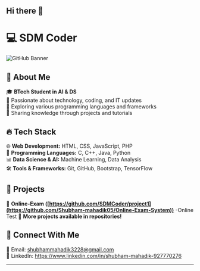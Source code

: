 ## Hi there 👋

# 💻 SDM Coder  

![GitHub Banner]([https://your-banner-image-url.com](https://www.canva.com/design/DAGUCL4xtog/yvRvThIq-1lzwttPWFHK1g/view?utm_content=DAGUCL4xtog&utm_campaign=designshare&utm_medium=link2&utm_source=uniquelinks&utlId=h06a3e2f647))  

## 🚀 About Me  
🎓 **BTech Student in AI & DS**  
🔹 Passionate about technology, coding, and IT updates  
🔹 Exploring various programming languages and frameworks  
🔹 Sharing knowledge through projects and tutorials  

## 🔥 Tech Stack  
🌐 **Web Development:** HTML, CSS, JavaScript, PHP  
📌 **Programming Languages:** C, C++, Java, Python  
📊 **Data Science & AI:** Machine Learning, Data Analysis  
🛠️ **Tools & Frameworks:** Git, GitHub, Bootstrap, TensorFlow  

## 📂 Projects  
🔹 **Online-Exam ([https://github.com/SDMCoder/project1](https://github.com/Shubham-mahadik05/Online-Exam-System))** -Online Test 
🔹 **More projects available in repositories!**  

## 📢 Connect With Me  
📧 Email: shubhammahadik3228@gmail.com  
💼 LinkedIn: https://www.linkedin.com/in/shubham-mahadik-927770276

---

<!--
**Shubham-mahadik05/Shubham-mahadik05** is a ✨ _special_ ✨ repository because its `README.md` (this file) appears on your GitHub profile.

Here are some ideas to get you started:

- 🔭 I’m currently working on ...
- 🌱 I’m currently learning ...
- 👯 I’m looking to collaborate on ...
- 🤔 I’m looking for help with ...
- 💬 Ask me about ...
- 📫 How to reach me: ...
- 😄 Pronouns: ...
- ⚡ Fun fact: ...
-->
